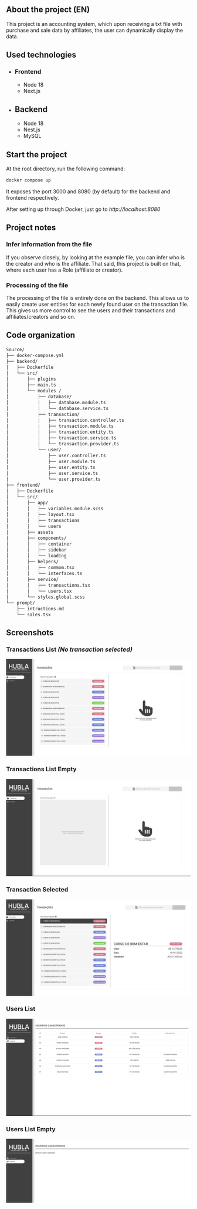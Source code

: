 ## About the project (EN)

This project is an accounting system, which upon receiving a txt file with purchase and sale data by affiliates, the user can dynamically display the data.

## Used technologies

- ### Frontend

  - Node 18
  - Next.js

- ## Backend
  - Node 18
  - Nest.js
  - MySQL

## Start the project

At the root directory, run the following command:

```bash
docker compose up
```

It exposes the port 3000 and 8080 (by default) for the backend and frontend respectively.

After setting up through Docker, just go to _http://localhost:8080_

## Project notes

### Infer information from the file

If you observe closely, by looking at the example file, you can infer who is the creator and who is the affiliate. That said, this project is built on that, where each user has a Role (affiliate or creator).

### Processing of the file

The processing of the file is entirely done on the backend. This allows us to easily create user entities for each newly found user on the transaction file. This gives us more control to see the users and their transactions and affiliates/creators and so on.

## Code organization

```
Source/
├── docker-compose.yml
├── backend/
│   ├── Dockerfile
│   └── src/
│       ├── plugins
│       ├── main.ts
│       └── modules /
│           ├── database/
│           │   ├── database.module.ts
│           │   └── database.service.ts
│           ├── transaction/
│           │   ├── transaction.controller.ts
│           │   ├── transaction.module.ts
│           │   ├── transaction.entity.ts
│           │   ├── transaction.service.ts
│           │   └── transaction.provider.ts
│           └── user/
│               ├── user.controller.ts
│               ├── user.module.ts
│               ├── user.entity.ts
│               ├── user.service.ts
│               └── user.provider.ts
├── frontend/
│   ├── Dockerfile
│   └── src/
│       ├── app/
│       │   ├── variables.module.scss
│       │   ├── layout.tsx
│       │   ├── transactions
│       │   └── users
│       ├── assets
│       ├── components/
│       │   ├── container
│       │   ├── sidebar
│       │   └── loading
│       ├── helpers/
│       │   ├── commom.tsx
│       │   └── interfaces.ts
│       ├── service/
│       │   ├── transactions.tsx
│       │   └── users.tsx
│       └── styles.global.scss
└── prompt/
    ├── intructions.md
    └── sales.tsx
```

## Screenshots

### Transactions List _(No transaction selected)_

![myImages](./assets/transactions_list.jpeg)

### Transactions List Empty

![myImages](./assets/transactions_empty.jpeg)

### Transaction Selected

![myImages](./assets/transaction_selected.jpeg)

### Users List

![myImages](./assets/users_list.jpeg)

### Users List Empty

![myImages](./assets/users_empty.jpeg)
